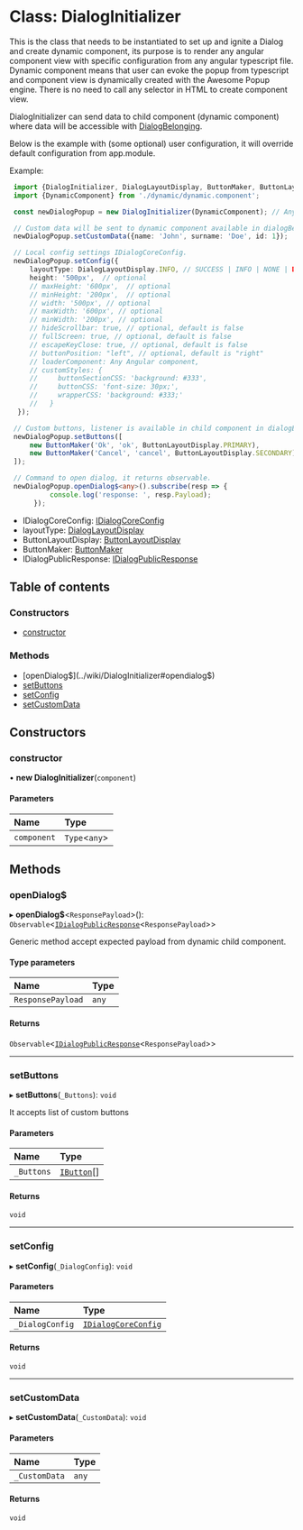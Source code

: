 # Class: DialogInitializer

This is the class that needs to be instantiated to set up and ignite a Dialog and create dynamic component,
its purpose is to render any angular component view with specific configuration from any angular typescript file.
Dynamic component means that user can evoke the popup from typescript and component view
is dynamically created with the Awesome Popup engine. There is no need to call any selector in HTML to create component view.

DialogInitializer can send data to child component (dynamic component) where data will be accessible with [DialogBelonging](../wiki/DialogBelonging).

Below is the example with (some optional) user configuration,
it will override default configuration from app.module.

Example:
```typescript
 import {DialogInitializer, DialogLayoutDisplay, ButtonMaker, ButtonLayoutDisplay} from 'ngx-awesome-popup';
 import {DynamicComponent} from './dynamic/dynamic.component';

 const newDialogPopup = new DialogInitializer(DynamicComponent); // Any Angular component.

 // Custom data will be sent to dynamic component available in dialogBelonging object.
 newDialogPopup.setCustomData({name: 'John', surname: 'Doe', id: 1});

 // Local config settings IDialogCoreConfig.
 newDialogPopup.setConfig({
     layoutType: DialogLayoutDisplay.INFO, // SUCCESS | INFO | NONE | DANGER | WARNING
     height: '500px',  // optional
     // maxHeight: '600px',  // optional
     // minHeight: '200px',  // optional
     // width: '500px', // optional
     // maxWidth: '600px', // optional
     // minWidth: '200px', // optional
     // hideScrollbar: true, // optional, default is false
     // fullScreen: true, // optional, default is false
     // escapeKeyClose: true, // optional, default is false
     // buttonPosition: "left", // optional, default is "right"
     // loaderComponent: Any Angular component,
     // customStyles: {
     //     buttonSectionCSS: 'background: #333',
     //     buttonCSS: 'font-size: 30px;',
     //     wrapperCSS: 'background: #333;'
     //   }
  });

 // Custom buttons, listener is available in child component in dialogBelonging object.
 newDialogPopup.setButtons([
     new ButtonMaker('Ok', 'ok', ButtonLayoutDisplay.PRIMARY),
     new ButtonMaker('Cancel', 'cancel', ButtonLayoutDisplay.SECONDARY) // SUCCESS | INFO | NONE | DANGER | WARNING | PRIMARY | SECONDARY | LINK | DARK | LIGHT
 ]);

 // Command to open dialog, it returns observable.
 newDialogPopup.openDialog$<any>().subscribe(resp => {
          console.log('response: ', resp.Payload);
      });
```
* IDialogCoreConfig: [IDialogCoreConfig](../wiki/IDialogCoreConfig)
* layoutType: [DialogLayoutDisplay](../wiki/DialogLayoutDisplay)
* ButtonLayoutDisplay: [ButtonLayoutDisplay](../wiki/ButtonLayoutDisplay)
* ButtonMaker: [ButtonMaker](../wiki/ButtonMaker)
* IDialogPublicResponse: [IDialogPublicResponse](../wiki/IDialogPublicResponse)

## Table of contents

### Constructors

- [constructor](../wiki/DialogInitializer#constructor)

### Methods

- [openDialog$](../wiki/DialogInitializer#opendialog$)
- [setButtons](../wiki/DialogInitializer#setbuttons)
- [setConfig](../wiki/DialogInitializer#setconfig)
- [setCustomData](../wiki/DialogInitializer#setcustomdata)

## Constructors

### constructor

• **new DialogInitializer**(`component`)

#### Parameters

| Name | Type |
| :------ | :------ |
| `component` | `Type`<`any`\> |

## Methods

### openDialog$

▸ **openDialog$**<`ResponsePayload`\>(): `Observable`<[`IDialogPublicResponse`](../wiki/IDialogPublicResponse)<`ResponsePayload`\>\>

Generic method accept expected payload from dynamic child component.

#### Type parameters

| Name | Type |
| :------ | :------ |
| `ResponsePayload` | `any` |

#### Returns

`Observable`<[`IDialogPublicResponse`](../wiki/IDialogPublicResponse)<`ResponsePayload`\>\>

___

### setButtons

▸ **setButtons**(`_Buttons`): `void`

It accepts list of custom buttons

#### Parameters

| Name | Type |
| :------ | :------ |
| `_Buttons` | [`IButton`](../wiki/IButton)[] |

#### Returns

`void`

___

### setConfig

▸ **setConfig**(`_DialogConfig`): `void`

#### Parameters

| Name | Type |
| :------ | :------ |
| `_DialogConfig` | [`IDialogCoreConfig`](../wiki/IDialogCoreConfig) |

#### Returns

`void`

___

### setCustomData

▸ **setCustomData**(`_CustomData`): `void`

#### Parameters

| Name | Type |
| :------ | :------ |
| `_CustomData` | `any` |

#### Returns

`void`
